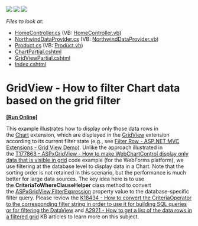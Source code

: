<!-- default badges list -->
![](https://img.shields.io/endpoint?url=https://codecentral.devexpress.com/api/v1/VersionRange/128550062/15.1.8%2B)
[![](https://img.shields.io/badge/Open_in_DevExpress_Support_Center-FF7200?style=flat-square&logo=DevExpress&logoColor=white)](https://supportcenter.devexpress.com/ticket/details/T323440)
[![](https://img.shields.io/badge/📖_How_to_use_DevExpress_Examples-e9f6fc?style=flat-square)](https://docs.devexpress.com/GeneralInformation/403183)
<!-- default badges end -->
<!-- default file list -->
*Files to look at*:

* [HomeController.cs](./CS/Controllers/HomeController.cs) (VB: [HomeController.vb](./VB/Controllers/HomeController.vb))
* [NorthwindDataProvider.cs](./CS/Models/NorthwindDataProvider.cs) (VB: [NorthwindDataProvider.vb](./VB/Models/NorthwindDataProvider.vb))
* [Product.cs](./CS/Models/Product.cs) (VB: [Product.vb](./VB/Models/Product.vb))
* [ChartPartial.cshtml](./CS/Views/Home/ChartPartial.cshtml)
* [GridViewPartial.cshtml](./CS/Views/Home/GridViewPartial.cshtml)
* [Index.cshtml](./CS/Views/Home/Index.cshtml)
<!-- default file list end -->
# GridView - How to filter Chart data based on the grid filter
<!-- run online -->
**[[Run Online]](https://codecentral.devexpress.com/t323440/)**
<!-- run online end -->


<p>This example illustrates how to display only those data rows in the <a href="https://documentation.devexpress.com/#AspNet/CustomDocument9972">Chart</a> extension, which are displayed in the <a href="https://documentation.devexpress.com/#AspNet/CustomDocument8998">GridView</a> extension according to its current filter state (e.g., see <a href="http://demos.devexpress.com/MVCxGridViewDemos/Filtering/FilterRow">Filter Row - ASP.NET MVC Extensions - Grid View Demo</a>). Unlike the approach illustrated in the <a href="https://www.devexpress.com/Support/Center/p/T177863">T177863 - ASPxGridView - How to make WebChartControl display only data that is visible in grid</a> code example (for the WebForms platform), we use filtering at the database level to display data in a Chart. Note that the sorting order is not retained in this scenario, but the performance is much better for large data sources. The key idea here is to use the <strong>CriteriaToWhereClauseHelper</strong> class method to convert the <a href="https://documentation.devexpress.com/#AspNet/DevExpressWebASPxGridView_FilterExpressiontopic">ASPxGridView.FilterExpression</a> property value to the database-specific filter query. Please review the <a href="https://www.devexpress.com/Support/Center/p/K18434">K18434 - How to convert the CriteriaOperator to the corresponding filter string in order to use it for building SQL queries or for filtering the DataView</a> and <a href="https://www.devexpress.com/Support/Center/p/A2921">A2921 - How to get a list of the data rows in a filtered grid</a> KB articles to learn more on this subject.</p>

<br/>


